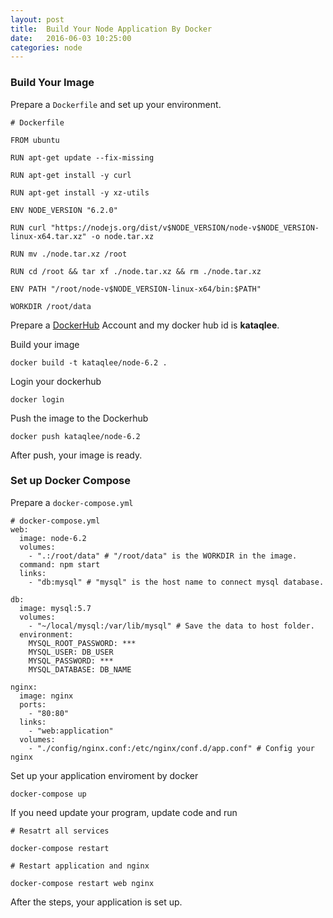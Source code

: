 ```yaml
---
layout: post
title:  Build Your Node Application By Docker
date:   2016-06-03 10:25:00
categories: node
---
```


### Build Your Image

Prepare a `Dockerfile` and set up your environment. 

```
# Dockerfile

FROM ubuntu

RUN apt-get update --fix-missing

RUN apt-get install -y curl

RUN apt-get install -y xz-utils

ENV NODE_VERSION "6.2.0"

RUN curl "https://nodejs.org/dist/v$NODE_VERSION/node-v$NODE_VERSION-linux-x64.tar.xz" -o node.tar.xz

RUN mv ./node.tar.xz /root

RUN cd /root && tar xf ./node.tar.xz && rm ./node.tar.xz

ENV PATH "/root/node-v$NODE_VERSION-linux-x64/bin:$PATH"

WORKDIR /root/data
```
Prepare a [DockerHub](http://hub.docker.com) Account and my docker hub id is **kataqlee**.

Build your image

```
docker build -t kataqlee/node-6.2 .
```

Login your dockerhub

```
docker login 

```
Push the image to the Dockerhub

```
docker push kataqlee/node-6.2
```

After push, your image is ready.

### Set up Docker Compose

Prepare a `docker-compose.yml`

```
# docker-compose.yml
web: 
  image: node-6.2
  volumes:
    - ".:/root/data" # "/root/data" is the WORKDIR in the image.
  command: npm start
  links:
    - "db:mysql" # "mysql" is the host name to connect mysql database.

db:
  image: mysql:5.7
  volumes:
    - "~/local/mysql:/var/lib/mysql" # Save the data to host folder.
  environment:
    MYSQL_ROOT_PASSWORD: *** 
    MYSQL_USER: DB_USER
    MYSQL_PASSWORD: ***
    MYSQL_DATABASE: DB_NAME

nginx:
  image: nginx
  ports: 
    - "80:80"
  links:
    - "web:application"
  volumes:
    - "./config/nginx.conf:/etc/nginx/conf.d/app.conf" # Config your nginx
```

Set up your application enviroment by docker

```
docker-compose up
```

If you need update your program, update code and run 

```
# Resatrt all services

docker-compose restart

# Restart application and nginx

docker-compose restart web nginx
```

After the steps, your application is set up.
